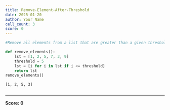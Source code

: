 ```yaml
---
title: Remove-Element-After-Threshold
date: 2025-01-20
author: Your Name
cell_count: 3
score: 0
---
```


```python
#Remove all elements from a list that are greater than a given threshold
```


```python
def remove_elements():
    lst = [1, 2, 5, 7, 3, 9]
    threshold = 5
    lst = [i for i in lst if i <= threshold]
    return lst
remove_elements()
```




    [1, 2, 5, 3]




```python

```


---
**Score: 0**
